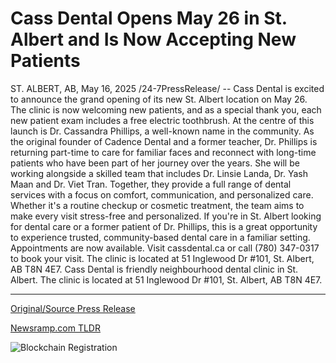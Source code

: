# Cass Dental Opens May 26 in St. Albert and Is Now Accepting New Patients

ST. ALBERT, AB, May 16, 2025 /24-7PressRelease/ -- Cass Dental is excited to announce the grand opening of its new St. Albert location on May 26. The clinic is now welcoming new patients, and as a special thank you, each new patient exam includes a free electric toothbrush.  At the centre of this launch is Dr. Cassandra Phillips, a well-known name in the community. As the original founder of Cadence Dental and a former teacher, Dr. Phillips is returning part-time to care for familiar faces and reconnect with long-time patients who have been part of her journey over the years.  She will be working alongside a skilled team that includes Dr. Linsie Landa, Dr. Yash Maan and Dr. Viet Tran. Together, they provide a full range of dental services with a focus on comfort, communication, and personalized care. Whether it's a routine checkup or cosmetic treatment, the team aims to make every visit stress-free and personalized.  If you're in St. Albert looking for dental care or a former patient of Dr. Phillips, this is a great opportunity to experience trusted, community-based dental care in a familiar setting.  Appointments are now available. Visit cassdental.ca or call (780) 347-0317 to book your visit. The clinic is located at 51 Inglewood Dr #101, St. Albert, AB T8N 4E7.  Cass Dental is friendly neighbourhood dental clinic in St. Albert. The clinic is located at 51 Inglewood Dr #101, St. Albert, AB T8N 4E7. 

---

[Original/Source Press Release](https://www.24-7pressrelease.com/press-release/522861/cass-dental-opens-may-26-in-st-albert-and-is-now-accepting-new-patients)
                    

[Newsramp.com TLDR](https://newsramp.com/curated-news/cass-dental-opens-new-st-albert-location-with-special-offer-for-new-patients/a295e6dc3d3126ed5093df885eb03ef0) 

 

 



![Blockchain Registration](https://cdn.newsramp.app/24-7PressRelease/qrcode/255/16/neonCAaN.webp)